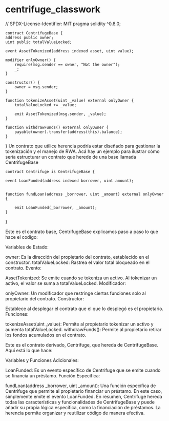 # centrifuge_classwork
// SPDX-License-Identifier: MIT
pragma solidity ^0.8.0;

    contract CentrifugeBase {
    address public owner;
    uint public totalValueLocked;

    event AssetTokenized(address indexed asset, uint value);

    modifier onlyOwner() {
        require(msg.sender == owner, "Not the owner");
        _;
    }

    constructor() {
        owner = msg.sender;
    }

    function tokenizeAsset(uint _value) external onlyOwner {
        totalValueLocked += _value;

        emit AssetTokenized(msg.sender, _value);
    }

    function withdrawFunds() external onlyOwner {
        payable(owner).transfer(address(this).balance);
    }
}
Un contrato que utilice herencia podría estar diseñado para gestionar la tokenización y el manejo de RWA. Acá hay un ejemplo  para ilustrar cómo sería estructurar un contrato que herede de una base llamada CentrifugeBase


    contract Centrifuge is CentrifugeBase {

    event LoanFunded(address indexed borrower, uint amount);


    function fundLoan(address _borrower, uint _amount) external onlyOwner {

        emit LoanFunded(_borrower, _amount);
    }
}


Este es el contrato base, CentrifugeBase explicamos paso a paso lo que hace el codigo: 

Variables de Estado:

owner: Es la dirección del propietario del contrato, establecido en el constructor.
totalValueLocked: Rastrea el valor total bloqueado en el contrato.
Evento:

AssetTokenized: Se emite cuando se tokeniza un activo. Al tokenizar un activo, el valor se suma a totalValueLocked.
Modificador:

onlyOwner: Un modificador que restringe ciertas funciones solo al propietario del contrato.
Constructor:

Establece al desplegar el contrato que el que lo desplegó es el propietario.
Funciones:

tokenizeAsset(uint _value): Permite al propietario tokenizar un activo y aumenta totalValueLocked.
withdrawFunds(): Permite al propietario retirar los fondos acumulados en el contrato.

Este es el contrato derivado, Centrifuge, que hereda de CentrifugeBase. 
Aquí está lo que hace:

Variables y Funciones Adicionales:

LoanFunded: Es un evento específico de Centrifuge que se emite cuando se financia un préstamo.
Función Específica:

fundLoan(address _borrower, uint _amount): Una función específica de Centrifuge que permite al propietario financiar un préstamo. En este caso, simplemente emite el evento LoanFunded.
En resumen, Centrifuge hereda todas las características y funcionalidades de CentrifugeBase y puede añadir su propia lógica específica, como la financiación de préstamos. La herencia permite organizar y reutilizar código de manera efectiva.









